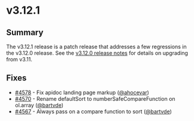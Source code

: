 # v3.12.1

## Summary

The v3.12.1 release is a patch release that addresses a few regressions in the v3.12.0 release.  See the [v3.12.0 release notes](https://github.com/openlayers/openlayers/releases/tag/v3.12.0) for details on upgrading from v3.11.

## Fixes

 * [#4578](https://github.com/openlayers/openlayers/pull/4578) - Fix apidoc landing page markup ([@ahocevar](https://github.com/ahocevar))
 * [#4570](https://github.com/openlayers/openlayers/pull/4570) - Rename defaultSort to numberSafeCompareFunction on ol.array ([@bartvde](https://github.com/bartvde))
 * [#4567](https://github.com/openlayers/openlayers/pull/4567) - Always pass on a compare function to sort ([@bartvde](https://github.com/bartvde))
